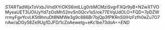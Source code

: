 $START$adWjxToVxbJVndXYrDKS6mtLLg0rbMCMziSvgrFXQr9yB+N2wXTVOMyeaUET3UOiUyYd7zOsMh52nvSn0Qcv1s5/ok77EVqUdOLO+FQD+7pDZWrrmyFgvYcvLK5t9hnuDt8NMWe3g9c886Br7bjQp3fPKRnS0lHzFzfh0eZu7O7nAw/aDGy58Ze9Ug1DJFD/1cZoAewetg+eKc1be73doA==$END$